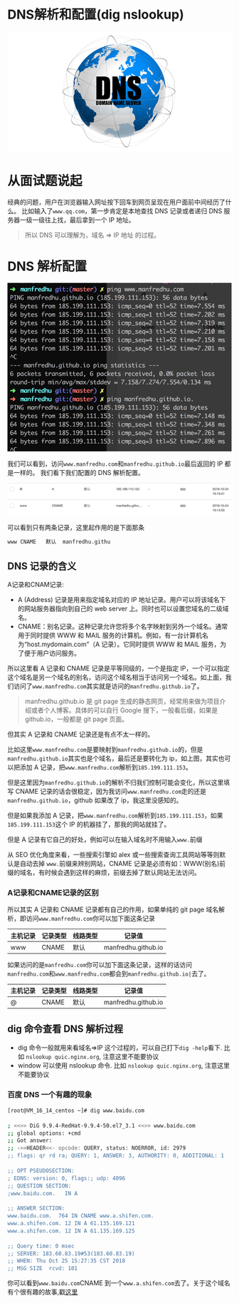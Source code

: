 # DNS解析和配置(dig nslookup)

![DNS](../images/dns.png)

# 从面试题说起

经典的问题，用户在浏览器输入网址按下回车到网页呈现在用户面前中间经历了什么。
比如输入了`www.qq.com`，第一步肯定是本地查找 DNS 记录或者递归 DNS 服务器一级一级往上找，最后拿到一个 IP 地址。

> 所以 DNS 可以理解为，域名 => IP 地址 的过程。

# DNS 解析配置

![DNS记录](../images/dns-parse-1.png)

我们可以看到，访问`www.manfredhu.com`和`manfredhu.github.io`最后返回的 IP 都是一样的。
我们看下我们配置的 DNS 解析配置。

![DNS解析](../images/dns-parse-2.png)

可以看到只有两条记录，这里起作用的是下面那条

```bash
www	CNAME	默认	manfredhu.githu
```

## DNS 记录的含义

A记录和CNAM记录:
- A (Address) 记录是用来指定域名对应的 IP 地址记录。用户可以将该域名下的网站服务器指向到自己的 web server 上。同时也可以设置您域名的二级域名。
- CNAME：别名记录。这种记录允许您将多个名字映射到另外一个域名。通常用于同时提供 WWW 和 MAIL 服务的计算机。例如，有一台计算机名为“host.mydomain.com”（A 记录）。它同时提供 WWW 和 MAIL 服务，为了便于用户访问服务。


所以这里看 A 记录和 CNAME 记录是平等同级的，一个是指定 IP，一个可以指定这个域名是另一个域名的别名，访问这个域名相当于访问另一个域名。如上面，我们访问了`www.manfredhu.com`其实就是访问的`manfredhu.github.io`了。


> manfredhu.github.io 是 git page 生成的静态网页，经常用来做为项目介绍或者个人博客。具体的可以自行 Google 搜下，一般看后缀，如果是 github.io，一般都是 git page 页面。

但其实 A 记录和 CNAME 记录还是有点不太一样的。

比如这里`www.manfredhu.com`是要映射到`manfredhu.github.io`的，但是`manfredhu.github.io`其实也是个域名，最后还是要转化为 ip，如上图，其实也可以把添加 A 记录，把`www.manfredhu.com`解析到`185.199.111.153`。

但是这里因为`manfredhu.github.io`的解析不归我们控制可能会变化，所以这里填写 CNAME 记录的话会很稳定，因为我访问`www.manfredhu.com`走的还是`manfredhu.github.io`，github 如果改了 ip，我这里没感知的。

但是如果我添加 A 记录，把`www.manfredhu.com`解析到`185.199.111.153`，如果`185.199.111.153`这个 IP 的机器挂了，那我的网站就挂了。

但是 A 记录有它自己的好处，例如可以在输入域名时不用输入`www.`前缀

从 SEO 优化角度来看，一些搜索引擎如 alex 或一些搜索查询工具网站等等则默认是自动去掉 `www.`前缀来辨别网站，CNAME 记录是必须有如：WWW(别名)前缀的域名，有时候会遇到这样的麻烦，前缀去掉了默认网站无法访问。

### A记录和CNAME记录的区别

所以其实 A 记录和 CNAME 记录都有自己的作用，如果单纯的 git page 域名解析，即访问`www.manfredhu.com`你可以加下面这条记录

| 主机记录 | 记录类型 | 线路类型 | 记录值              |
| -------- | -------- | -------- | ------------------- |
| www      | CNAME    | 默认     | manfredhu.github.io |


如果访问的是`manfredhu.com`你可以加下面这条记录，这样的话访问`manfredhu.com`和`www.manfredhu.com`都会到`manfredhu.github.io|`去了。

| 主机记录 | 记录类型 | 线路类型 | 记录值              |
| -------- | -------- | -------- | ------------------- |
| @        | CNAME    | 默认     | manfredhu.github.io |


## dig 命令查看 DNS 解析过程

- dig 命令一般就用来看域名=>IP 这个过程的，可以自己打下`dig -help`看下. 比如 `nslookup quic.nginx.org`, 注意这里不能要协议
- window 可以使用 nslookup 命令.  比如 `nslookup quic.nginx.org`, 注意这里不能要协议


### 百度 DNS 一个有趣的现象

```bash
[root@VM_16_14_centos ~]# dig www.baidu.com

; <<>> DiG 9.9.4-RedHat-9.9.4-50.el7_3.1 <<>> www.baidu.com
;; global options: +cmd
;; Got answer:
;; ->>HEADER<<- opcode: QUERY, status: NOERROR, id: 2979
;; flags: qr rd ra; QUERY: 1, ANSWER: 3, AUTHORITY: 0, ADDITIONAL: 1

;; OPT PSEUDOSECTION:
; EDNS: version: 0, flags:; udp: 4096
;; QUESTION SECTION:
;www.baidu.com.   IN A

;; ANSWER SECTION:
www.baidu.com.  764 IN CNAME www.a.shifen.com.
www.a.shifen.com. 12 IN A 61.135.169.121
www.a.shifen.com. 12 IN A 61.135.169.125

;; Query time: 0 msec
;; SERVER: 183.60.83.19#53(183.60.83.19)
;; WHEN: Thu Oct 25 15:27:35 CST 2018
;; MSG SIZE  rcvd: 101
```

你可以看到`www.baidu.com`CNAME 到一个`www.a.shifen.com`去了。关于这个域名有个很有趣的故事,戳[这里](https://www.zhihu.com/question/20100901)
